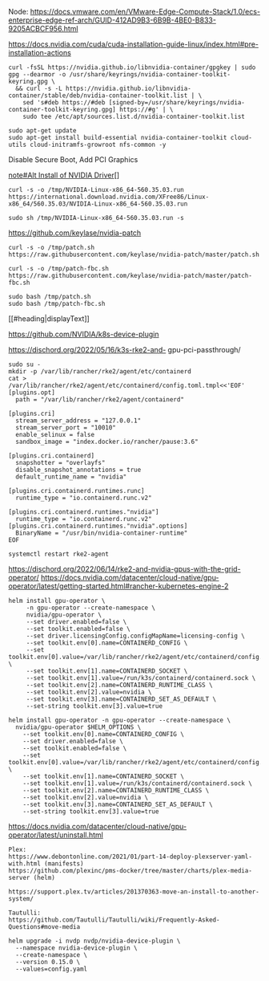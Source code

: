 
Node:
https://docs.vmware.com/en/VMware-Edge-Compute-Stack/1.0/ecs-enterprise-edge-ref-arch/GUID-412AD9B3-6B9B-4BE0-B833-9205ACBCF956.html

https://docs.nvidia.com/cuda/cuda-installation-guide-linux/index.html#pre-installation-actions


```
curl -fsSL https://nvidia.github.io/libnvidia-container/gpgkey | sudo gpg --dearmor -o /usr/share/keyrings/nvidia-container-toolkit-keyring.gpg \
  && curl -s -L https://nvidia.github.io/libnvidia-container/stable/deb/nvidia-container-toolkit.list | \
    sed 's#deb https://#deb [signed-by=/usr/share/keyrings/nvidia-container-toolkit-keyring.gpg] https://#g' | \
    sudo tee /etc/apt/sources.list.d/nvidia-container-toolkit.list
```

```
sudo apt-get update
sudo apt-get install build-essential nvidia-container-toolkit cloud-utils cloud-initramfs-growroot nfs-common -y
```

Disable Secure Boot, Add PCI Graphics

[note#Alt Install of NVIDIA Driver](../linux/installs/docker.md)[]

```
curl -s -o /tmp/NVIDIA-Linux-x86_64-560.35.03.run https://international.download.nvidia.com/XFree86/Linux-x86_64/560.35.03/NVIDIA-Linux-x86_64-560.35.03.run

sudo sh /tmp/NVIDIA-Linux-x86_64-560.35.03.run -s
```

https://github.com/keylase/nvidia-patch

```
curl -s -o /tmp/patch.sh https://raw.githubusercontent.com/keylase/nvidia-patch/master/patch.sh

curl -s -o /tmp/patch-fbc.sh https://raw.githubusercontent.com/keylase/nvidia-patch/master/patch-fbc.sh
```

```
sudo bash /tmp/patch.sh
sudo bash /tmp/patch-fbc.sh
```

[[#heading|displayText]]

https://github.com/NVIDIA/k8s-device-plugin

https://dischord.org/2022/05/16/k3s-rke2-and-
gpu-pci-passthrough/


```
sudo su -
mkdir -p /var/lib/rancher/rke2/agent/etc/containerd
cat > /var/lib/rancher/rke2/agent/etc/containerd/config.toml.tmpl<<'EOF'
[plugins.opt]
  path = "/var/lib/rancher/rke2/agent/containerd"

[plugins.cri]
  stream_server_address = "127.0.0.1"
  stream_server_port = "10010"
  enable_selinux = false
  sandbox_image = "index.docker.io/rancher/pause:3.6"

[plugins.cri.containerd]
  snapshotter = "overlayfs"
  disable_snapshot_annotations = true
  default_runtime_name = "nvidia"

[plugins.cri.containerd.runtimes.runc]
  runtime_type = "io.containerd.runc.v2"

[plugins.cri.containerd.runtimes."nvidia"]
  runtime_type = "io.containerd.runc.v2"
[plugins.cri.containerd.runtimes."nvidia".options]
  BinaryName = "/usr/bin/nvidia-container-runtime"
EOF
```

```
systemctl restart rke2-agent
```

https://dischord.org/2022/06/14/rke2-and-nvidia-gpus-with-the-grid-operator/
https://docs.nvidia.com/datacenter/cloud-native/gpu-operator/latest/getting-started.html#rancher-kubernetes-engine-2


```
helm install gpu-operator \
     -n gpu-operator --create-namespace \
     nvidia/gpu-operator \
     --set driver.enabled=false \
     --set toolkit.enabled=false \
     --set driver.licensingConfig.configMapName=licensing-config \
     --set toolkit.env[0].name=CONTAINERD_CONFIG \
     --set toolkit.env[0].value=/var/lib/rancher/rke2/agent/etc/containerd/config.toml \
     --set toolkit.env[1].name=CONTAINERD_SOCKET \
     --set toolkit.env[1].value=/run/k3s/containerd/containerd.sock \
     --set toolkit.env[2].name=CONTAINERD_RUNTIME_CLASS \
     --set toolkit.env[2].value=nvidia \
     --set toolkit.env[3].name=CONTAINERD_SET_AS_DEFAULT \
     --set-string toolkit.env[3].value=true
```

```
helm install gpu-operator -n gpu-operator --create-namespace \
  nvidia/gpu-operator $HELM_OPTIONS \
    --set toolkit.env[0].name=CONTAINERD_CONFIG \
    --set driver.enabled=false \
    --set toolkit.enabled=false \
    --set toolkit.env[0].value=/var/lib/rancher/rke2/agent/etc/containerd/config.toml.tmpl \
    --set toolkit.env[1].name=CONTAINERD_SOCKET \
    --set toolkit.env[1].value=/run/k3s/containerd/containerd.sock \
    --set toolkit.env[2].name=CONTAINERD_RUNTIME_CLASS \
    --set toolkit.env[2].value=nvidia \
    --set toolkit.env[3].name=CONTAINERD_SET_AS_DEFAULT \
    --set-string toolkit.env[3].value=true
```


https://docs.nvidia.com/datacenter/cloud-native/gpu-operator/latest/uninstall.html

```
Plex:
https://www.debontonline.com/2021/01/part-14-deploy-plexserver-yaml-with.html (manifests)
https://github.com/plexinc/pms-docker/tree/master/charts/plex-media-server (helm)

https://support.plex.tv/articles/201370363-move-an-install-to-another-system/

Tautulli:
https://github.com/Tautulli/Tautulli/wiki/Frequently-Asked-Questions#move-media

```


```
helm upgrade -i nvdp nvdp/nvidia-device-plugin \
  --namespace nvidia-device-plugin \
  --create-namespace \
  --version 0.15.0 \
  --values=config.yaml

```